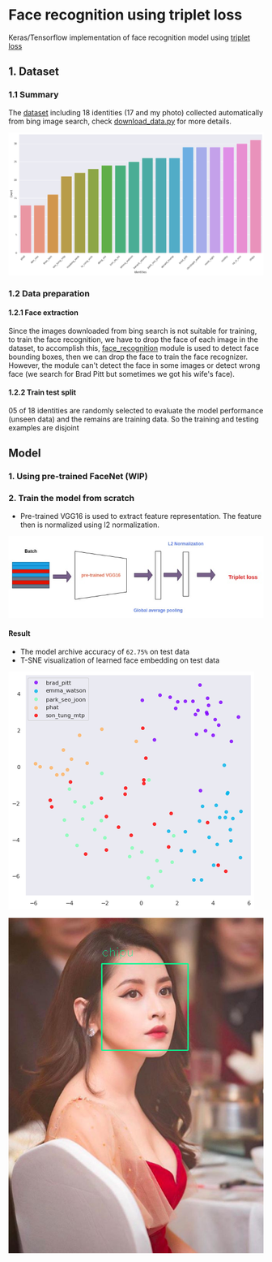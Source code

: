 
# Face recognition using triplet loss

Keras/Tensorflow implementation of face recognition model using [triplet loss](https://arxiv.org/abs/1503.03832)

## 1. Dataset
### 1.1 Summary
The [dataset](/dataset) including 18 identities (17 and my photo) collected automatically from bing image search, check [download_data.py](./download_data.py) for more details.

![data_distribution](./images/data_dist.png)

### 1.2 Data preparation
#### 1.2.1 Face extraction

Since the images downloaded from bing search is not suitable for training, to train the face recognition, we have to drop the face of each image in the dataset, to accomplish this, [face_recognition](https://pypi.org/project/face-recognition/) module is used to detect face bounding boxes, then we can drop the face to train the face recognizer. However, the module can't detect the face in some images or detect wrong face (we search for Brad Pitt but sometimes we got his wife's face).

#### 1.2.2 Train test split

05 of 18 identities are randomly selected to evaluate the model performance (unseen data) and the remains are training data. So the training and testing examples are disjoint

## Model
### 1. Using pre-trained FaceNet (WIP)
### 2. Train the model from scratch
- Pre-trained VGG16 is used to extract feature representation. The feature then is normalized using l2 normalization.

![face_model](./images/face_model.jpg)

#### Result

- The model archive accuracy of `62.75%` on test data
- T-SNE visualization of learned face embedding on test data

![face_representation](./images/scatter_feat.png)

![chipu](./images/chipu_.png)
